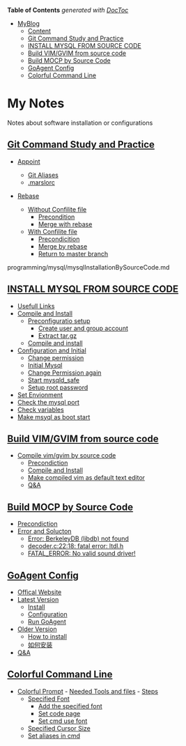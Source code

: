 <!-- START doctoc generated TOC please keep comment here to allow auto update -->
<!-- DON'T EDIT THIS SECTION, INSTEAD RE-RUN doctoc TO UPDATE -->
**Table of Contents**  *generated with [DocToc](https://github.com/thlorenz/doctoc)*

- [MyBlog](#myblog)
    - [Content](#content)
    - [Git Command Study and Practice](#git-command-study-and-practice)
    - [INSTALL MYSQL FROM SOURCE CODE](#install-mysql-from-source-code)
    - [Build VIM/GVIM from source code](#build-vimgvim-from-source-code)
    - [Build MOCP by Source Code](#build-mocp-by-source-code)
    - [GoAgent Config](#goagent-config)
    - [Colorful Command Line](#colorful-command-line)

<!-- END doctoc generated TOC please keep comment here to allow auto update -->

My Notes
=======
Notes about software installation or configurations

## [Git Command Study and Practice](programming/git/gitStudy.md#git-command-study-and-practice)
- [Appoint](programming/git/gitStudy.md#appoint)
    - [Git Aliases](programming/git/gitStudy.md#git-alias)
    - [.marslorc](programming/git/gitStudy.md##marslorc)

- [Rebase](programming/git/gitStudy.md#rebase)
    - [Without Confilite file](programming/git/gitStudy.md#without-confilite-file)
        - [Precondition](programming/git/gitStudy.md#precondiction)
        - [Merge with rebase](programming/git/gitStudy.md#merge-with-rebase)
    - [With Confilite file](programming/git/gitStudy.md#with-confilite-file)
        - [Precondicition](programming/git/gitStudy.md#precondiction-1)
        - [Merge by rebase](programming/git/gitStudy.md#merge-by-rebase)
        - [Return to master branch](programming/git/gitStudy.md#return-to-master-branch)


programming/mysql/mysqlInstallationBySourceCode.md
## [INSTALL MYSQL FROM SOURCE CODE](programming/mysql/mysqlInstallationBySourceCode.md#install-mysql-from-source-code)
- [Usefull Links](programming/mysql/mysqlInstallationBySourceCode.md#usefull-links)
- [Compile and Install](programming/mysql/mysqlInstallationBySourceCode.md#compile-and-install)
    - [Preconfiguratio setup](programming/mysql/mysqlInstallationBySourceCode.md#preconfiguration-setup)
        - [Create user and group account](programming/mysql/mysqlInstallationBySourceCode.md#create-user-and-group)
        - [Extract tar.gz](programming/mysql/mysqlInstallationBySourceCode.md#extract-targz)
    - [Compile and install](programming/mysql/mysqlInstallationBySourceCode.md#compile-and-install)
- [Configuration and Initial](programming/mysql/mysqlInstallationBySourceCode.md#configuration-and-initial)
    - [Change permission](programming/mysql/mysqlInstallationBySourceCode.md#permission-manager)
    - [Initial Mysql](programming/mysql/mysqlInstallationBySourceCode.md#initial-mysql)
    - [Change Permission again](programming/mysql/mysqlInstallationBySourceCode.md#change-permission-again)
    - [Start mysqld_safe](programming/mysql/mysqlInstallationBySourceCode.md#start-mysqld_safe)
    - [Setup root password](programming/mysql/mysqlInstallationBySourceCode.md#setup-root-password)
- [Set Envionment](programming/mysql/mysqlInstallationBySourceCode.md#set-environment)
- [Check the mysql port](programming/mysql/mysqlInstallationBySourceCode.md#check-the-mysql-port)
- [Check variables](programming/mysql/mysqlInstallationBySourceCode.md#check-variables)
- [Make msyql as boot start](programming/mysql/mysqlInstallationBySourceCode.md#make-mysql-as-boot-start)

## [Build VIM/GVIM from source code](https://github.com/Marslo/VimConfig#compile-vimgvim-by-source-code-on-linuxubuntu)
- [Compile vim/gvim by source code](https://github.com/Marslo/VimConfig#compile-vimgvim-by-source-code-on-linuxubuntu)
    - [Precondiction](https://github.com/Marslo/VimConfig#1-prepare-environment)
    - [Compile and Install](https://github.com/Marslo/VimConfig#2-compile-and-install)
    - [Make compiled vim as default text editor](https://github.com/Marslo/VimConfig#3-make-the-compiled-gvim-as-the-default-text-editor-in-ubunut)
    - [Q&A](https://github.com/Marslo/VimConfig#4-qa)


## [Build MOCP by Source Code](https://github.com/Marslo/Moc_Cmus-Config#build-moc-by-souce-code)
- [Precondiction](https://github.com/Marslo/Moc_Cmus-Config#precondiction)
- [Error and Solucton](https://github.com/Marslo/Moc_Cmus-Config#errors-and-soluctions)
    - [Error: BerkeleyDB (libdb) not found](https://github.com/Marslo/Moc_Cmus-Config#error-berkeleydb-libdb-not-found)
    - [decoder.c:22:18: fatal error: ltdl.h](https://github.com/Marslo/Moc_Cmus-Config#decoderc2218-fatal-error-ltdlh)
    - [FATAL_ERROR: No valid sound driver!](https://github.com/Marslo/Moc_Cmus-Config#fatal_error-no-valid-sound-driver)

## [GoAgent Config](https://github.com/Marslo/GoagentConfig#goagentconfig)
- [Offical Website](https://github.com/Marslo/GoagentConfig#offical-webiste)
- [Latest Version](https://github.com/Marslo/GoagentConfig#latest-version)
    - [Install](https://github.com/Marslo/GoagentConfig#install)
    - [Configuration](https://github.com/Marslo/GoagentConfig#configuration)
    - [Run GoAgent](https://github.com/Marslo/GoagentConfig#run-goagent)
- [Older Version](https://github.com/Marslo/GoagentConfig#older-version)
    - [How to install](https://github.com/Marslo/GoagentConfig#how-to-install)
    - [如何安装](https://github.com/Marslo/GoagentConfig#如何安装)
- [Q&A](https://github.com/Marslo/GoagentConfig#如何安装)

## [Colorful Command Line](https://github.com/Marslo/Colorful_CommandLine_Windows/blob/master/README.md#default-command-line)
- [Colorful Prompt](https://github.com/Marslo/Colorful_CommandLine_Windows#colorful-prompt)
      - [Needed Tools and files](https://github.com/Marslo/Colorful_CommandLine_Windows#colorful-prompt)
      - [Steps](https://github.com/Marslo/Colorful_CommandLine_Windows#steps)
  - [Specified Font](https://github.com/Marslo/Colorful_CommandLine_Windows#change-font-in-commandline)
      - [Add the specified font](https://github.com/Marslo/Colorful_CommandLine_Windows#add-the-customize-font)
      - [Set code page](https://github.com/Marslo/Colorful_CommandLine_Windows#set-code-page)
      - [Set cmd use font](https://github.com/Marslo/Colorful_CommandLine_Windows#settings)
  - [Specified Cursor Size](https://github.com/Marslo/Colorful_CommandLine_Windows#specified-the-cursor-size)
  - [Set aliases in cmd](https://github.com/Marslo/Colorful_CommandLine_Windows#set-aliases-in-command-linedefault-command-line)
